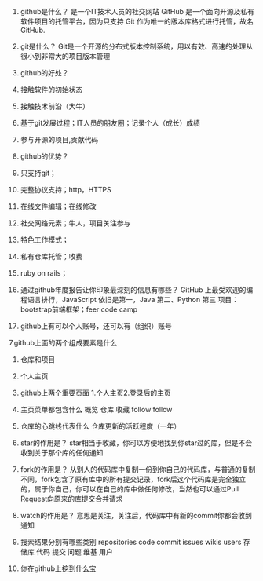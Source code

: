 1. github是什么？
是一个IT技术人员的社交网站
GitHub 是一个面向开源及私有软件项目的托管平台，因为只支持 Git 作为唯一的版本库格式进行托管，故名 GitHub.
2. git是什么？
Git是一个开源的分布式版本控制系统，用以有效、高速的处理从很小到非常大的项目版本管理
3. github的好处？
  1. 接触软件的初始状态
  2. 接触技术前沿（大牛）
  3. 基于git发展过程；IT人员的朋友圈；记录个人（成长）成绩
  4. 参与开源的项目,贡献代码

4. github的优势？
  1. 只支持git；
  2. 完整协议支持；http，HTTPS
  3. 在线文件编辑；在线修改
  4. 社交网络元素；牛人，项目关注参与
  5. 特色工作模式；
  6. 私有仓库托管；收费
  7. ruby on rails；

5. 通过github年度报告让你印象最深刻的信息有哪些？
GitHub 上最受欢迎的编程语言排行，JavaScript 依旧是第一，Java 第二、Python 第三
项目：
bootstrap前端框架；feer code camp


6. github上有可以个人账号，还可以有（组织）账号

7.github上面的两个组成要素是什么
  1. 仓库和项目
  2. 个人主页

8. github上两个重要页面
1.个人主页2.登录后的主页

9. 主页菜单都包含什么
概览 仓库 收藏 follow follow

10. 仓库的心跳线代表什么
仓库更新的活跃程度（一年）

11. star的作用是？
star相当于收藏，你可以方便地找到你star过的库，但是不会收到关于那个库的任何通知

12. fork的作用是？
从别人的代码库中复制一份到你自己的代码库，与普通的复制不同，fork包含了原有库中的所有提交记录，fork后这个代码库是完全独立的，属于你自己，你可以在自己的库中做任何修改，当然也可以通过Pull Request向原来的库提交合并请求

13. watch的作用是？
意思是关注，关注后，代码库中有新的commit你都会收到通知

14. 搜索结果分别有哪些类别
repositories code commit issues wikis users
存储库 代码 提交 问题 维基 用户

15. 你在github上挖到什么宝

